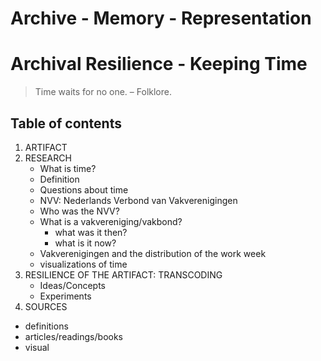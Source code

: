 # Archive - Memory - Representation
# Archival Resilience - Keeping Time
> Time waits for no one. – Folklore.

## Table of contents
1. ARTIFACT
1. RESEARCH
   * What is time?
    * Definition
    * Questions about time
   * NVV: Nederlands Verbond van Vakverenigingen
    * Who was the NVV?
    * What is a vakvereniging/vakbond?
      * what was it then?
      * what is it now?
    * Vakverenigingen and the distribution of the work week
    * visualizations of time
1. RESILIENCE OF THE ARTIFACT: TRANSCODING
   * Ideas/Concepts
   * Experiments
1. SOURCES
  * definitions
  * articles/readings/books
  * visual 

